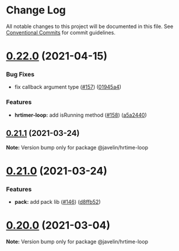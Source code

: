 # Change Log

All notable changes to this project will be documented in this file.
See [Conventional Commits](https://conventionalcommits.org) for commit guidelines.

# [0.22.0](https://github.com/3mcd/javelin/compare/v0.21.2...v0.22.0) (2021-04-15)


### Bug Fixes

* fix callback argument type ([#157](https://github.com/3mcd/javelin/issues/157)) ([01945a4](https://github.com/3mcd/javelin/commit/01945a4d8d6e7c743548b630355de33c3f68eaca))


### Features

* **hrtimer-loop:** add isRunning method ([#158](https://github.com/3mcd/javelin/issues/158)) ([a5a2440](https://github.com/3mcd/javelin/commit/a5a24409143503df5f6e9efd35e315d9b24bc0dc))





## [0.21.1](https://github.com/3mcd/javelin/compare/v0.21.0...v0.21.1) (2021-03-24)

**Note:** Version bump only for package @javelin/hrtime-loop





# [0.21.0](https://github.com/3mcd/javelin/compare/v0.20.0...v0.21.0) (2021-03-24)


### Features

* **pack:** add pack lib ([#146](https://github.com/3mcd/javelin/issues/146)) ([d8ffb52](https://github.com/3mcd/javelin/commit/d8ffb527a097b431e0a0e7303539c3fece284213))





# [0.20.0](https://github.com/3mcd/javelin/compare/v0.19.4...v0.20.0) (2021-03-04)

**Note:** Version bump only for package @javelin/hrtime-loop
